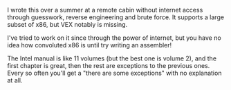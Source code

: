 I wrote this over a summer at a remote cabin without internet access through guesswork, reverse engineering and brute force.
It supports a large subset of x86, but VEX notably is missing.


I've tried to work on it since through the power of internet, but you have no idea how convoluted x86
is until try writing an assembler!


The Intel manual is like 11 volumes (but the best one is volume 2), and
the first chapter is great, then the rest are exceptions to the previous ones.
Every so often you'll get a "there are some exceptions" with no explanation at all.



